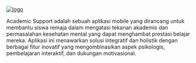 

<a href="https://imgbb.com/"><img src="https://i.ibb.co/nPCVhgF/logo.png" alt="logo" border="0"></a>

Academic Support adalah sebuah aplikasi mobile yang dirancang untuk membantu siswa remaja dalam mengatasi tekanan akademis dan permasalahan kesehatan mental yang dapat menghambat prestasi belajar mereka. Aplikasi ini menawarkan solusi integratif dan holistik dengan berbagai fitur inovatif yang mengombinasikan aspek psikologis, pembelajaran interaktif, dan dukungan motivasional.
